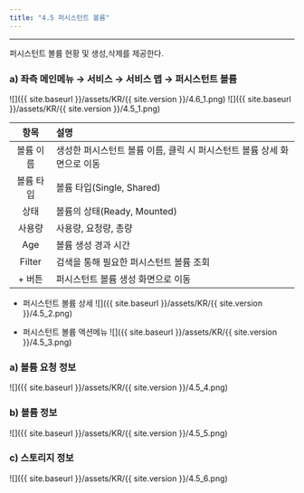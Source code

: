 ```yaml
---
title: "4.5 퍼시스턴트 볼륨"
---
```


---
퍼시스턴트 볼륨 현황 및 생성,삭제를 제공한다.

### a\) 좌측 메인메뉴 → 서비스 → 서비스 맵 → 퍼시스턴트 볼륨
![]({{ site.baseurl }}/assets/KR/{{ site.version }}/4.6_1.png)
![]({{ site.baseurl }}/assets/KR/{{ site.version }}/4.5_1.png)

| **항목** | **설명**                                    |
| :----: | :---------------------------------------- |
| 볼륨 이름  | 생성한 퍼시스턴트 볼륨 이름, 클릭 시 퍼시스턴트 볼륨 상세 화면으로 이동 |
| 볼륨 타입  | 볼륨 타입(Single, Shared)                     |
|   상태   | 볼륨의 상태(Ready, Mounted)                    |
|  사용량   | 사용량, 요청량, 총량                              |
|  Age   | 볼륨 생성 경과 시간                               |
| Filter | 검색을 통해 필요한 퍼시스턴트 볼륨 조회                    |
|  + 버튼  | 퍼시스턴트 볼륨 생성 화면으로 이동                       |

* 퍼시스턴트 볼륨 상세
![]({{ site.baseurl }}/assets/KR/{{ site.version }}/4.5_2.png)

* 퍼시스턴트 볼륨 액션메뉴
![]({{ site.baseurl }}/assets/KR/{{ site.version }}/4.5_3.png)

### a\) 볼륨 요청 정보
![]({{ site.baseurl }}/assets/KR/{{ site.version }}/4.5_4.png)

### b\) 볼륨 정보
![]({{ site.baseurl }}/assets/KR/{{ site.version }}/4.5_5.png)

### c\) 스토리지 정보
![]({{ site.baseurl }}/assets/KR/{{ site.version }}/4.5_6.png)
